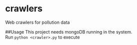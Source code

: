 # crawlers
Web crawlers for pollution data


##Usage
This project needs mongoDB running in the system.  
Run `python <crawler>.py` to execute

